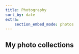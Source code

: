 ```yaml
---
title: Photography
sort_by: date
extra:
    section_embed_mode: photos
---
```


## My photo collections
